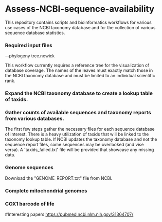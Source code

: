 # Assess-NCBI-sequence-availability
This repository contains scripts and bioinformatics workflows for various use cases of the NCBI taxonomy database and for the collection of various sequence database statistics.

### Required input files
 
--phylogeny tree.newick
 
This workflow currently requires a reference tree for the visualization of database coverage. The names of the leaves must exactly match those in the NCBI taxonomy database and must be limited to an individual scientific rank.
 

### Expand the NCBI taxonomy database to create a lookup table of taxids.
 

### Gather counts of available sequences and taxonomy reports from various databases.
 The first few steps gather the necessary files for each sequence database of interest. There is a heavy utilization of taxids that will be linked to the taxonomy lookup table.
If NCBI updates the taxonomy database and not the sequence report files, some sequences may be overlooked (and vise versa). A 'taxids_failed.txt' file will be provided that showcase any missing data.
 
### Genome sequences
 Download the "GENOME_REPORT.txt" file from NCBI.

  
  
### Complete mitochondrial genomes
  
  
  
### COX1 barcode of life
  
  
#Interesting papers
https://pubmed.ncbi.nlm.nih.gov/31364707/
  
  




